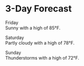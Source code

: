 <!DOCTYPE html>
<html>
<head>
<meta charset="utf-8">
<meta name="viewport" content="width=device-width, initial-scale=1">
<title>3-Day Forecast</title>
<style>

/********** Base styles **********/
* {
  box-sizing: border-box;
}

body {
  font-family: 'Roboto', sans-serif;
  background: linear-gradient(to right, #F2709C, #FF9472);
  color: white;
}

h1 {
  margin-bottom: 15px;
  text-align: center;
}

.box1 p, .box2 p, .box3 p {
  border: 1px solid black;
  background-color: rgba(69, 137, 225, 0.8);
  width: 90%;
  height: 150px;
  margin-right: auto;
  margin-left: auto;
  color: black;
  display: flex;
  flex-direction: column;
  justify-content: space-between;
  align-items: flex-start;
  padding: 10px;
  border-radius: 10px;
  
}

.box1 p span, .box2 p span, .box3 p span {
  align-self: flex-end;
  background-color: #5AA52A;
  padding: 2px 5px;
  border-radius: 5px;
  font-weight: bold;
  color: white;
}

.box2 p span {
  background-color: #2A5AA5;
}

.box3 p span {
  background-color: #A52A2A;
}

/* Simple Responsive Framework. */
.row {
  width: 100%;
  display: flex;
  justify-content: space-around;
  align-items: flex-start;
  flex-wrap: wrap;
}

.col {
  border: 1px solid transparent;
  box-sizing: border-box;
  margin: 10px;
}

/********** Large devices only **********/
@media (min-width: 1200px) {
  .col {
    width: 30%;
  }
}

/********** Medium devices only **********/
@media (min-width: 992px) and (max-width: 1199px) {
  .col {
    width: 45%;
  }
}

/********** Small devices only **********/
@media (max-width: 991px) {
  .col {
    width: 90%;
  }
}

</style>
</head>
<body>
<h1>3-Day Forecast</h1>

<div class="row">
  <div class="col box1">
    <p>
      <span>Friday</span>
      <br/>
      Sunny with a high of 85°F.
    </p>
  </div>

  <div class="col box2">
    <p>
      <span>Saturday</span>
      <br/>
      Partly cloudy with a high of 78°F.
    </p>
  </div>
  <div class="col box3">
    <p>
      <span>Sunday</span>
      <br/>
      Thunderstorms with a high of 72°F.
    </p>
  </div>
</div>

</body>
</html>

